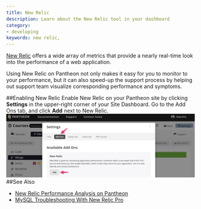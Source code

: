 ```yaml
---
title: New Relic
description: Learn about the New Relic tool in your dashboard
category:
- developing
keywords: new relic,
---
```

[New Relic](http://newrelic.com) offers a wide array of metrics that provide a nearly real-time look into the performance of a web application.

Using New Relic on Pantheon not only makes it easy for you to monitor to your performance, but it can also speed-up the support process by helping out support team visualize corresponding performance and symptoms.

##Enabling New Relic
Enable New Relic on your Pantheon site by clicking **Settings** in the upper-right corner of your Site Dashboard. Go to the Add Ons tab, and click **Add** next to New Relic.
![New Relic Add On](/source/docs/assets/images/new-relic-add-on-image.png)
##See Also
- [New Relic Performance Analysis on Pantheon](/docs/articles/sites/newrelic/new-relic-performance-analysis/)  
- [MySQL Troubleshooting With New Relic Pro](/docs/articles/sites/newrelic/mysql-troubleshooting-with-new-relic-pro/)
